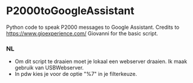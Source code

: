 # P2000toGoogleAssistant
Python code to speak P2000 messages to Google Assistant.
Credits to https://www.gioexperience.com/ Giovanni for the basic script.

### NL
- Om dit script te draaien moet je lokaal een webserver draaien.
  Ik maak gebruik van USBWebserver.
- In pdw kies je voor de optie "%7" in je filterkeuze.

